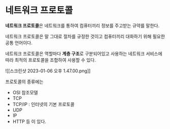 # 네트워크 프로토콜

**네트워크 프로토콜**은 네트워크를 통하여 컴퓨터끼리 정보를 주고받는 규약를 말한다.

네트워크 프로토콜은 말 그대로 절차를 규정한 것이고 컴퓨터끼리 대화하기 위해 필요한 공통 언어이다.

네트워크 프로토콜은 역할마다 **계층 구조**로 구분되어있고 사용하는 네트워크 서비스에 따라 최적의 프로토콜을 조합하여 사용할 수 있다.

![[스크린샷 2023-01-06 오후 1.47.00.png]]

프로토콜의 종류에는

- OSI 참조모델
- TCP
- TCP/IP : 인터넷의 기본 프로토콜
- UDP
- IP
- HTTP
등 이 있다.





